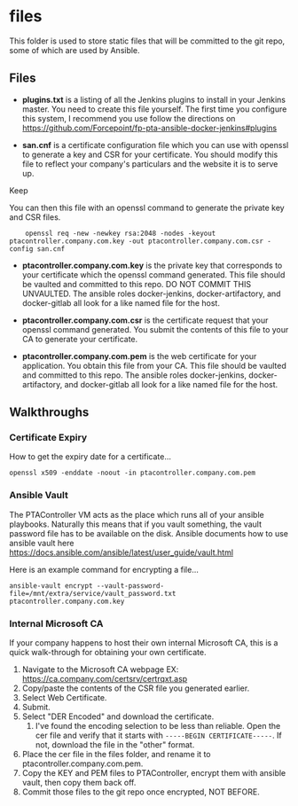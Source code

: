 # files

This folder is used to store static files that will be committed to the git repo, some of
which are used by Ansible.

## Files

* **plugins.txt** is a listing of all the Jenkins plugins to install in your Jenkins master.
You need to create this file yourself.
The first time you configure this system, I recommend you use follow the directions on
https://github.com/Forcepoint/fp-pta-ansible-docker-jenkins#plugins

* **san.cnf** is a certificate configuration file which you can use with openssl to generate a
key and CSR for your certificate. You should modify this file to reflect your company's
particulars and the website it is to serve up. 

Keep 

You can then this file with an openssl command to generate the private key and CSR files.

        openssl req -new -newkey rsa:2048 -nodes -keyout ptacontroller.company.com.key -out ptacontroller.company.com.csr -config san.cnf

* **ptacontroller.company.com.key** is the private key that corresponds to your certificate which
the openssl command generated. This file should be vaulted and committed to this repo.
DO NOT COMMIT THIS UNVAULTED. The ansible roles docker-jenkins, docker-artifactory, and
docker-gitlab all look for a like named file for the host.

* **ptacontroller.company.com.csr** is the certificate request that your openssl command generated.
You submit the contents of this file to your CA to generate your certificate.

* **ptacontroller.company.com.pem** is the web certificate for your application. You obtain this file
from your CA. This file should be vaulted and committed to this repo. The ansible roles docker-jenkins, docker-artifactory, and
docker-gitlab all look for a like named file for the host.

## Walkthroughs

### Certificate Expiry

How to get the expiry date for a certificate...

    openssl x509 -enddate -noout -in ptacontroller.company.com.pem

### Ansible Vault

The PTAController VM acts as the place which runs all of your ansible playbooks. Naturally this
means that if you vault something, the vault password file has to be available on the disk.
Ansible documents how to use ansible vault here https://docs.ansible.com/ansible/latest/user_guide/vault.html

Here is an example command for encrypting a file... 

    ansible-vault encrypt --vault-password-file=/mnt/extra/service/vault_password.txt ptacontroller.company.com.key

### Internal Microsoft CA

If your company happens to host their own internal Microsoft CA, this is a quick walk-through
for obtaining your own certificate.
1. Navigate to the Microsoft CA webpage EX: https://ca.company.com/certsrv/certrqxt.asp
1. Copy/paste the contents of the CSR file you generated earlier.
1. Select Web Certificate.
1. Submit.
1. Select "DER Encoded" and download the certificate.
    1. I've found the encoding selection to be less than reliable. 
    Open the cer file and verify that it starts with `-----BEGIN CERTIFICATE-----`. 
    If not, download the file in the "other" format.
1. Place the cer file in the files folder, and rename it to ptacontroller.company.com.pem.
1. Copy the KEY and PEM files to PTAController, encrypt them with ansible vault, 
then copy them back off.
1. Commit those files to the git repo once encrypted, NOT BEFORE.
